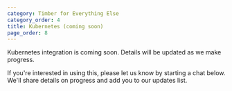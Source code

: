 ```yaml
---
category: Timber for Everything Else
category_order: 4
title: Kubernetes (coming soon)
page_order: 8
---
```


Kubernetes integration is coming soon. Details will be updated as we make progress.

If you're interested in using this, please let us know by starting a chat below. We'll
share details on progress and add you to our updates list.